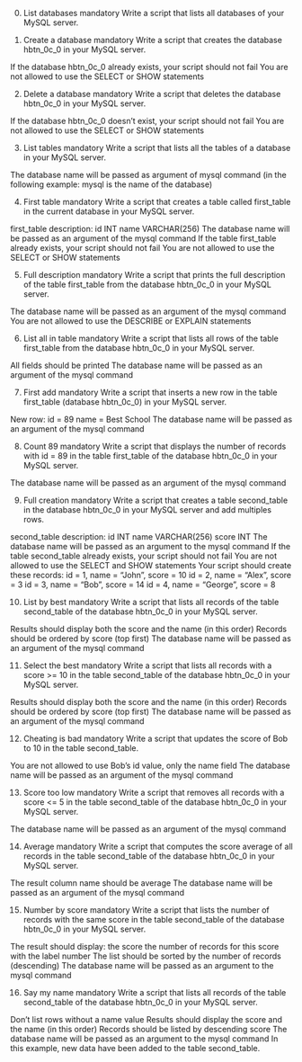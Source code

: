 0. List databases
mandatory
Write a script that lists all databases of your MySQL server.

1. Create a database
mandatory
Write a script that creates the database hbtn_0c_0 in your MySQL server.

If the database hbtn_0c_0 already exists, your script should not fail
You are not allowed to use the SELECT or SHOW statements

2. Delete a database
mandatory
Write a script that deletes the database hbtn_0c_0 in your MySQL server.

If the database hbtn_0c_0 doesn’t exist, your script should not fail
You are not allowed to use the SELECT or SHOW statements

3. List tables
mandatory
Write a script that lists all the tables of a database in your MySQL server.

The database name will be passed as argument of mysql command (in the following example: mysql is the name of the database)

4. First table
mandatory
Write a script that creates a table called first_table in the current database in your MySQL server.

first_table description:
id INT
name VARCHAR(256)
The database name will be passed as an argument of the mysql command
If the table first_table already exists, your script should not fail
You are not allowed to use the SELECT or SHOW statements

5. Full description
mandatory
Write a script that prints the full description of the table first_table from the database hbtn_0c_0 in your MySQL server.

The database name will be passed as an argument of the mysql command
You are not allowed to use the DESCRIBE or EXPLAIN statements

6. List all in table
mandatory
Write a script that lists all rows of the table first_table from the database hbtn_0c_0 in your MySQL server.

All fields should be printed
The database name will be passed as an argument of the mysql command

7. First add
mandatory
Write a script that inserts a new row in the table first_table (database hbtn_0c_0) in your MySQL server.

New row:
id = 89
name = Best School
The database name will be passed as an argument of the mysql command

8. Count 89
mandatory
Write a script that displays the number of records with id = 89 in the table first_table of the database hbtn_0c_0 in your MySQL server.

The database name will be passed as an argument of the mysql command

9. Full creation
mandatory
Write a script that creates a table second_table in the database hbtn_0c_0 in your MySQL server and add multiples rows.

second_table description:
id INT
name VARCHAR(256)
score INT
The database name will be passed as an argument to the mysql command
If the table second_table already exists, your script should not fail
You are not allowed to use the SELECT and SHOW statements
Your script should create these records:
id = 1, name = “John”, score = 10
id = 2, name = “Alex”, score = 3
id = 3, name = “Bob”, score = 14
id = 4, name = “George”, score = 8

10. List by best
mandatory
Write a script that lists all records of the table second_table of the database hbtn_0c_0 in your MySQL server.

Results should display both the score and the name (in this order)
Records should be ordered by score (top first)
The database name will be passed as an argument of the mysql command

11. Select the best
mandatory
Write a script that lists all records with a score >= 10 in the table second_table of the database hbtn_0c_0 in your MySQL server.

Results should display both the score and the name (in this order)
Records should be ordered by score (top first)
The database name will be passed as an argument of the mysql command

12. Cheating is bad
mandatory
Write a script that updates the score of Bob to 10 in the table second_table.

You are not allowed to use Bob’s id value, only the name field
The database name will be passed as an argument of the mysql command

13. Score too low
mandatory
Write a script that removes all records with a score <= 5 in the table second_table of the database hbtn_0c_0 in your MySQL server.

The database name will be passed as an argument of the mysql command

14. Average
mandatory
Write a script that computes the score average of all records in the table second_table of the database hbtn_0c_0 in your MySQL server.

The result column name should be average
The database name will be passed as an argument of the mysql command

15. Number by score
mandatory
Write a script that lists the number of records with the same score in the table second_table of the database hbtn_0c_0 in your MySQL server.

The result should display:
the score
the number of records for this score with the label number
The list should be sorted by the number of records (descending)
The database name will be passed as an argument to the mysql command

16. Say my name
mandatory
Write a script that lists all records of the table second_table of the database hbtn_0c_0 in your MySQL server.

Don’t list rows without a name value
Results should display the score and the name (in this order)
Records should be listed by descending score
The database name will be passed as an argument to the mysql command
In this example, new data have been added to the table second_table.

